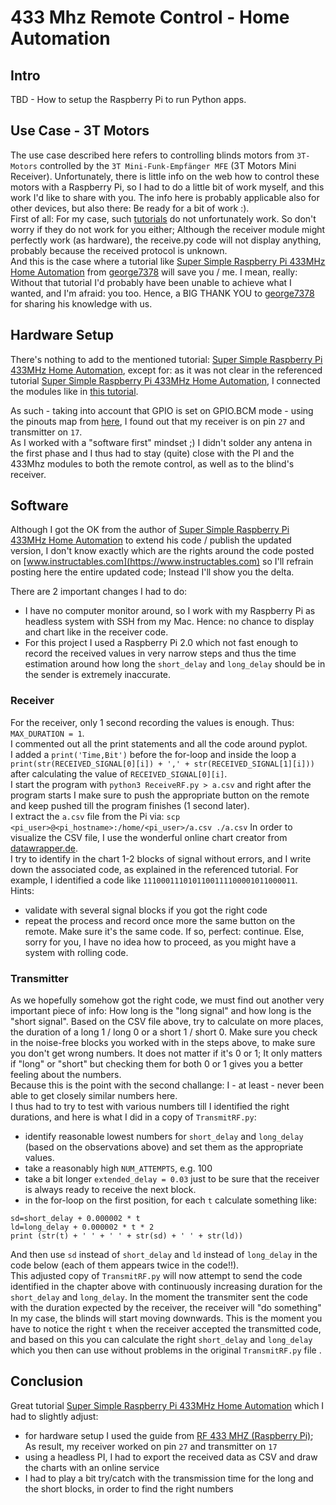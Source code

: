 # 433 Mhz Remote Control - Home Automation

## Intro
TBD - How to setup the Raspberry Pi to run Python apps.

## Use Case - 3T Motors

The use case described here refers to controlling blinds motors from `3T-Motors` controlled by the `3T Mini-Funk-Empfänger MFE` (3T Motors Mini Receiver). Unfortunately, there is little info on the web how to control these motors with a Raspberry Pi, so I had to do a little bit of work myself, and this work I'd like to share with you. The info here is probably applicable also for other devices, but also there: Be ready for a bit of work :).  
First of all: For my case, such [tutorials](https://www.instructables.com/RF-433-MHZ-Raspberry-Pi/) do not unfortunately work. So don't worry if they do not work for you either; Although the receiver module might perfectly work (as hardware), the receive.py code will not display anything, probably because the received protocol is unknown.   
And this is the case where a tutorial like [Super Simple Raspberry Pi 433MHz Home Automation](https://www.instructables.com/Super-Simple-Raspberry-Pi-433MHz-Home-Automation/) from [george7378](https://www.instructables.com/member/george7378/) will save you / me. I mean, really: Without that tutorial I'd probably have been unable to achieve what I wanted, and I'm afraid: you too. Hence, a BIG THANK YOU to [george7378](https://www.instructables.com/member/george7378/) for sharing his knowledge with us.   

## Hardware Setup 
There's nothing to add to the mentioned tutorial: [Super Simple Raspberry Pi 433MHz Home Automation](https://www.instructables.com/Super-Simple-Raspberry-Pi-433MHz-Home-Automation/), except for: as it was not clear in the referenced tutorial [Super Simple Raspberry Pi 433MHz Home Automation](https://www.instructables.com/Super-Simple-Raspberry-Pi-433MHz-Home-Automation/), I connected the modules like in [this tutorial](https://www.instructables.com/RF-433-MHZ-Raspberry-Pi/).

As such - taking into account that GPIO is set on GPIO.BCM mode - using the pinouts map from [here](https://pinout.xyz/), I found out that my receiver is on pin `27` and transmitter on `17`.   
As I worked with a "software first" mindset ;) I didn't solder any antena in the first phase and I thus had to stay (quite) close with the PI and the 433Mhz modules to both the remote control, as well as to the blind's receiver.  

## Software
Although I got the OK from the author of [Super Simple Raspberry Pi 433MHz Home Automation](https://www.instructables.com/Super-Simple-Raspberry-Pi-433MHz-Home-Automation/) to extend his code / publish the updated version, I don't know exactly which are the rights around the code posted on [www.instructables.com](https://www.instructables.com) so I'll refrain posting here the entire updated code; Instead I'll show you the delta.  

There are 2 important changes I had to do:
- I have no computer monitor around, so I work with my Raspberry Pi as headless system with SSH from my Mac. Hence: no chance to display and chart like in the receiver code.
- For this project I used a Raspberry Pi 2.0 which not fast enough to record the received values in very narrow steps and thus the time estimation around how long the `short_delay` and `long_delay` should be in the sender is extremely inaccurate.

### Receiver

For the receiver, only 1 second recording the values is enough. Thus: `MAX_DURATION = 1`.    
I commented out all the print statements and all the code around pyplot.   
I added a `print('Time,Bit')` before the for-loop and inside the loop a `print(str(RECEIVED_SIGNAL[0][i]) + ',' + str(RECEIVED_SIGNAL[1][i]))` after calculating the value of `RECEIVED_SIGNAL[0][i]`.   
I start the program with `python3 ReceiveRF.py > a.csv` and right after the program starts I make sure to push the appropriate button on the remote and keep pushed till the program finishes (1 second later).  
I extract the `a.csv` file from the Pi via: `scp <pi_user>@<pi_hostname>:/home/<pi_user>/a.csv ./a.csv`
In order to visualize the CSV file, I use the wonderful online chart creator from [datawrapper.de](https://app.datawrapper.de/).  
I try to identify in the chart 1-2 blocks of signal without errors, and I write down the associated code, as explained in the referenced tutorial. For example, I identified a code like `1110001110101100111100001011000011`.  
Hints:  
- validate with several signal blocks if you got the right code
- repeat the process and record once more the same button on the remote. Make sure it's the same code. If so, perfect: continue. Else, sorry for you, I have no idea how to proceed, as you might have a system with rolling code.  

### Transmitter
As we hopefully somehow got the right code, we must find out another very important piece of info: How long is the "long signal" and how long is the "short signal".
Based on the CSV file above, try to calculate on more places, the duration of a long 1 / long 0 or a short 1 / short 0. Make sure you check in the noise-free blocks you worked with in the steps above, to make sure you don't get wrong numbers. It does not matter if it's 0 or 1; It only matters if "long" or "short" but checking them for both 0 or 1 gives you a better feeling about the numbers.  
Because this is the point with the second challange: I - at least - never been able to get closely similar numbers here.   
I thus had to try to test with various numbers till I identified the right durations, and here is what I did in a copy of `TransmitRF.py`:
- identify reasonable lowest numbers for `short_delay` and `long_delay` (based on the observations above) and set them as the appropriate values.
- take a reasonably high `NUM_ATTEMPTS`, e.g. 100
- take a bit longer `extended_delay = 0.03` just to be sure that the receiver is always ready to receive the next block.
- in the for-loop on the first position, for each `t` calculate something like:
```
sd=short_delay + 0.000002 * t
ld=long_delay + 0.000002 * t * 2
print (str(t) + ' ' + ' ' + str(sd) + ' ' + str(ld))
```
And then use `sd` instead of `short_delay` and `ld` instead of `long_delay` in the code below (each of them appears twice in the code!!).  
This adjusted copy of `TransmitRF.py` will now attempt to send the code identified in the chapter above with continuously increasing duration for the `short_delay` and `long_delay`. In the moment the transmiter sent the code with the duration expected by the receiver, the receiver will "do something" In my case, the blinds will start moving downwards. This is the moment you have to notice the right `t` when the receiver accepted the transmitted code, and based on this you can calculate the right `short_delay` and `long_delay` which you then can use without problems in the original `TransmitRF.py` file .  

## Conclusion

Great tutorial [Super Simple Raspberry Pi 433MHz Home Automation](https://www.instructables.com/Super-Simple-Raspberry-Pi-433MHz-Home-Automation/) which I had to slightly adjust:
- for hardware setup I used the guide from [RF 433 MHZ (Raspberry Pi)](https://www.instructables.com/RF-433-MHZ-Raspberry-Pi/); As result, my receiver worked on pin `27` and transmitter on `17`  
- using a headless PI, I had to export the received data as CSV and draw the charts with an online service  
- I had to play a bit try/catch with the transmission time for the long and the short blocks, in order to find the right numbers
